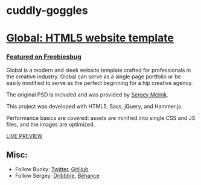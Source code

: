 # cuddly-goggles

# [Global: HTML5 website template](http://buckymaler.com/global)

### [Featured on Freebiesbug](http://freebiesbug.com/psd-freebies/global-futuristic-one-page-portfolio-psd-html/)

Global is a modern and sleek website template crafted for professionals in the creative industry. Global can serve as a single page portfolio or be easily modified to serve as the perfect beginning for a hip creative agency.

The original PSD is included and was provided by [Sergey Melnik](https://www.behance.net/SergeyMelnik).

This project was developed with HTML5, Sass, jQuery, and Hammer.js.

Performance basics are covered: assets are minified into single CSS and JS files, and the images are optimized.

[LIVE PREVIEW](http://buckymaler.com/global)

## Misc:

- Follow Bucky: [Twitter](https://twitter.com/BuckyMaler), [GitHub](https://github.com/BuckyMaler)
- Follow Sergey: [Dribbble](https://dribbble.com/sergeymelnik), [Bēhance](https://www.behance.net/SergeyMelnik)
